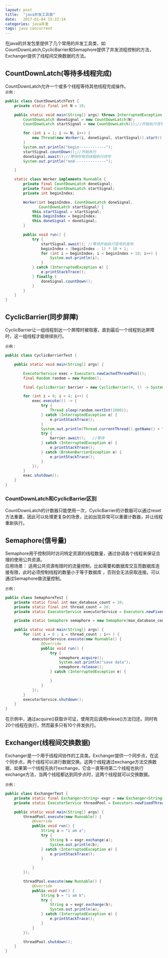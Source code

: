 ```yaml
---
layout: post
title:  "java并发工具类"
date:   2017-01-04 15:22:14
categories: java并发
tags: java concurrent
---
```


在java的并发包里提供了几个常用的并发工具类，如CountDownLatch,CyclicBarrier和Semaphore提供了并发流程控制的方法，Exchanger提供了线程间交换数据的方法。  






## CountDownLatch(等待多线程完成)
CountDownLatch允许一个或多个线程等待其他线程完成操作。  
`示例：`  

```java  
public class CountDownLatchTest {
    private static final int N = 10;

    public static void main(String[] args) throws InterruptedException {
        CountDownLatch doneSignal = new CountDownLatch(N);
        CountDownLatch startSignal = new CountDownLatch(1);//开始执行信号

        for (int i = 1; i <= N; i++) {
            new Thread(new Worker(i, doneSignal, startSignal)).start();//线程启动了
        }
        System.out.println("begin------------");
        startSignal.countDown();//开始执行
        doneSignal.await();//等待所有的线程执行完毕
        System.out.println("end--------------");

    }

    static class Worker implements Runnable {
        private final CountDownLatch doneSignal;
        private final CountDownLatch startSignal;
        private int beginIndex;

        Worker(int beginIndex, CountDownLatch doneSignal,
               CountDownLatch startSignal) {
            this.startSignal = startSignal;
            this.beginIndex = beginIndex;
            this.doneSignal = doneSignal;
        }

        public void run() {
            try {
                startSignal.await(); //等待开始执行信号的发布
                beginIndex = (beginIndex - 1) * 10 + 1;
                for (int i = beginIndex; i < beginIndex + 10; i++) {
                    System.out.println(i);
                }
            } catch (InterruptedException e) {
                e.printStackTrace();
            } finally {
                doneSignal.countDown();
            }
        }
    }
}
```

## CyclicBarrier(同步屏障)
CyclicBarrier让一组线程到达一个屏障时被阻塞，直到最后一个线程到达屏障时，这一组线程才能继续执行。  

`示例：`  

```java  
public class CyclicBarrierTest {

    public static void main(String[] args) {

        ExecutorService exec = Executors.newCachedThreadPool();
        final Random random = new Random();

        final CyclicBarrier barrier = new CyclicBarrier(4, () -> System.out.println("准备完毕"));

        for (int i = 0; i < 4; i++) {
            exec.execute(() -> {
                try {
                    Thread.sleep(random.nextInt(1000));
                } catch (InterruptedException e) {
                    e.printStackTrace();
                }
                System.out.println(Thread.currentThread().getName() + "  准备就绪");
                try {
                    barrier.await();   //等待
                } catch (InterruptedException e) {
                    e.printStackTrace();
                } catch (BrokenBarrierException e) {
                    e.printStackTrace();
                }
            });
        }
        exec.shutdown();
    }
}

```  

### CountDownLatch和CyclicBarrier区别  
CountDownLatch的计数器只能使用一次，CyclicBarrier的计数器可以通过reset方法重置，因此可以处理更复杂的场景，比如出现异常可以重置计数器，并让线程重新执行。

## Semaphore(信号量)  
Semaphore用于控制同时访问特定资源的线程数量，通过协调各个线程来保证合理的使用公共资源。  
应用场景： 适用公共资源有限时的流量控制，比如需要和数据库交互而数据库连接有限，此时必须控制线程的数量小于等于数据库
，否则会无法获取连接。可以通过Semaphore做流量控制。  

`示例：`  

```java  
public class SemaphoreTest {
    private static final int max_database_count = 10;
    private static final int thread_count = 20;
    private static ExecutorService executorService = Executors.newFixedThreadPool(thread_count);

    private static Semaphore semaphore = new Semaphore(max_database_count);

    public static void main(String[] args) {
        for (int i = 0 ; i < thread_count ; i++ ) {
            executorService.execute(new Runnable() {
                @Override
                public void run() {
                    try {
                        semaphore.acquire();
                        System.out.println("save data");
                        semaphore.release();
                    } catch (InterruptedException e) {

                    }
                }
            });
        }
        executorService.shutdown();
    }
}
```  

在示例中，通过acquire()获取许可证，使用完后调用relese()方法归还。同时有20个线程在执行，然而最多只有10个并发执行。  

## Exchanger(线程间交换数据)
Exchanger是一个用于线程间协作的工具类。Exchanger提供一个同步点，在这个同步点，两个线程可以进行数据交换。这两个线程通过exchange方法交换数据，如果第一个线程先执行exchange，它会一直等待第二个线程也执行exchange方法，当两个线程都达到同步点时，这两个线程就可以交换数据。  

`示例：`  

```java  
public class ExchangerTest {
    private static final Exchanger<String> exgr = new Exchanger<String>();
    private static ExecutorService threadPool = Executors.newFixedThreadPool(2);

    public static void main(String[] args) {
        threadPool.execute(new Runnable() {
            @Override
            public void run() {
                String a = "i am a";
                try {
                    String b = exgr.exchange(a);
                    System.out.println(b);
                } catch (InterruptedException e) {
                    e.printStackTrace();
                }

            }
        });

        threadPool.execute(new Runnable() {
            @Override
            public void run() {
                String b = "i am b";
                try {
                    String a = exgr.exchange(b);
                    System.out.println(a);
                } catch (InterruptedException e) {
                    e.printStackTrace();
                }
            }
        });

        threadPool.shutdown();
    }
}
```  